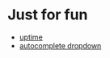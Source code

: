 # Just for fun

- [uptime](https://github.com/haohcraft/redux-boilerplate/tree/uptime)
- [autocomplete dropdown](https://github.com/haohcraft/redux-boilerplate/tree/dropdown)
